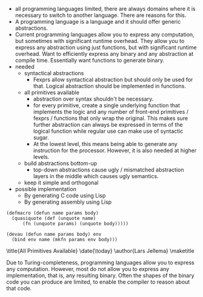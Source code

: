 - all programming languages limited, there are always domains where it is
  necessary to switch to another language. There are reasons for this.
- A programming language is a language and it should offer generic abstractions.
- Current programming languages allow you to express any computation, but
  sometimes with significant runtime overhead. They allow you to express any
  abstraction using just functions, but with significant runtime overhead. Want
  to efficiently express any binary and any abstraction at compile time.
  Essentially want functions to generate binary.
- needed
	- syntactical abstractions
		- Fexprs allow syntactical abstraction but should only be used for that.
		  Logical abstraction should be implemented in functions.
	- all primitives available
		- abstraction over syntax shouldn't be necessary.
		- for every primitive, create a single underlying function that
		  implements the logic and any number of front-end primitives / fexprs /
		  functions that only wrap the original. This makes sure further
		  abstraction can always be expressed in terms of the logical function
		  while regular use can make use of syntactic sugar.
		- At the lowest level, this means being able to generate any instruction
		  for the processor. However, it is also needed at higher levels.
	- build abstractions bottom-up
		- top-down abstractions cause ugly / mismatched abstraction layers in
		  the middle which causes ugly semantics.
	- keep it simple and orthogonal
- possible implementation
	- By generating C code using Lisp
	- By generating assembly using Lisp

```
(defmacro (defun name params body)
  (quasiquote (def (unquote name)
      (fn (unquote params) (unquote body)))))
```

```
(devau (defun name params body) env
  (bind env name (mkfn params env body)))
```

\title{All Primitives Available}
\date{\today}
\author{Lars Jellema}
\maketitle

Due to Turing-completeness, programming languages allow you to express any
computation. However, most do not allow you to express any implementation, that
is, any resulting binary. Often the shapes of the binary code you can produce
are limited, to enable the compiler to reason about that code.
